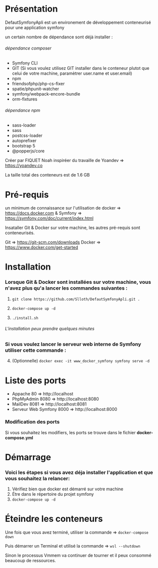 # Présentation

DefautSymfonyApli est un environement de développement conteneurisé pour une application symfony

un certain nombre de dépendance sont déjà installer :

###### dépendance composer
* Symfony CLI
* GIT (Si vous voulez utilisez GIT installer dans le conteneur plutot que celui de votre machine, paramètrer user.name et user.email)
* npm
* friendsofphp/php-cs-fixer
* spatie/phpunit-watcher
* symfony/webpack-encore-bundle
* orm-fixtures
###### dépendance npm
* sass-loader
* sass
* postcss-loader
* autoprefixer
* bootstrap 5
* @popperjs/core

Créer par FIQUET Noah inspiréer du travaille de Yoandev => https://yoandev.co

La taille total des conteneurs est de 1.6 GB

# Pré-requis

un minimum de connaissance sur l'utilisation de docker => https://docs.docker.com & Symfony => https://symfony.com/doc/current/index.html

Insataller Git & Docker sur votre machine, les autres pré-requis sont conteneurisés.

Git =>      https://git-scm.com/downloads
Docker =>   https://www.docker.com/get-started


# Installation

### Lorsque Git & Docker sont installées sur votre machine, vous n'avez plus qu'a lancer les commandes suivantes :

1. `git clone https://github.com/Slloth/DefautSymfonyApli.git .`

2. `docker-compose up -d`

3. `./install.sh`

###### L'installation peux prendre quelques minutes

### Si vous voulez lancer le serveur web interne de Symfony utiliser cette commande :

4. (Optionnelle) `docker exec -it www_docker_symfony symfony serve -d`

# Liste des ports

* Appache                 80 =>   http://localhost
* PhpMyAdmin              8080 => http://localhost:8080
* MailDev                 8081 => http://localhost:8081
* Serveur Web Symfony     8000 => http://localhost:8000

### Modification des ports

Si vous souhaitez les modifiers, les ports se trouve dans le fichier **docker-compose.yml**

# Démarrage

### Voici les étapes si vous avez déja installer l'application et que vous souhaitez la relancer:

1. Vérifiez bien que docker est démarré sur votre machine
2. Étre dans le répertoire du projet symfony
3. `docker-compose up -d`

# Éteindre les conteneurs

Une fois que vous avez terminé, utiliser la commande => `docker-compose down`

Puis démarrer un Terminal et utilisé la commande => `wsl --shutdown`

Sinon le processus Vmmem va continuer de tourner et il peux consommé beaucoup de ressources.